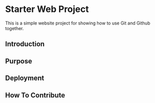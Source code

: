 # Starter Web Project

This is a simple website project for
showing how to use Git and Github together.

## Introduction 

## Purpose

## Deployment

## How To Contribute